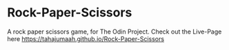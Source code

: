 # Rock-Paper-Scissors
 A rock paper scissors game, for The Odin Project.
 Check out the Live-Page here  https://tahajumaah.github.io/Rock-Paper-Scissors
